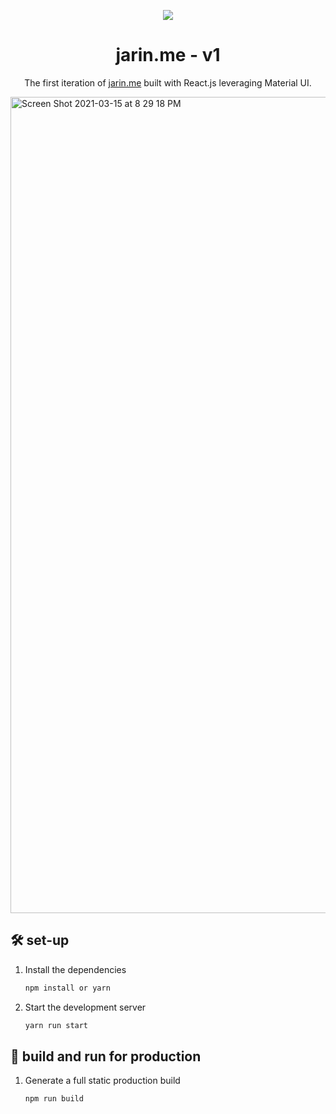 <p align="center">
  <img src="https://img.icons8.com/color/48/000000/magritte.png"/>
</p>
<h1 align="center">
  jarin.me - v1
</h1>
<p align="center">
  The first iteration of <a href="https://jarin.me" target="_blank">jarin.me</a> built with React.js leveraging Material UI.
</p>

<img width="1306" alt="Screen Shot 2021-03-15 at 8 29 18 PM" src="https://user-images.githubusercontent.com/32211479/111238274-24f8b100-85cd-11eb-9d5a-00f07cbc05e9.png">

## 🛠 set-up

1. Install the dependencies

   ```sh
   npm install or yarn
   ```

2. Start the development server

   ```sh
   yarn run start
   ```

## 🚀 build and run for production

1. Generate a full static production build

   ```sh
   npm run build
   ```
